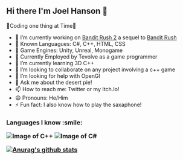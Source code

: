 ## Hi there I'm Joel Hanson 👋

🐲Coding one thing at Time🦄

- 🔭 I’m currently working on [Bandit Rush 2](https://github.com/Squizyton/Bandit-Rush-2) a sequel to [Bandit Rush](https://squizy.itch.io/bandit-rush)
- 🐼 Known Languagues: C#, C++, HTML, CSS
- 🍂 Game Engines: Unity, Unreal, Monogame
- 🍎 Currently Employed by Tevolve as a game programmer
- 🌱 I’m currently learning 3D C++
- 👯 I’m looking to collaborate on any project involving a c++ game
- 🤔 I’m looking for help with OpenGl
- 💬 Ask me about the desert pie!
- 📫 How to reach me: Twitter or my Itch.Io!
- 😄 Pronouns: He/Him
- ⚡ Fun fact: I also know how to play the saxaphone!



<h3>Languages I know :smile:

![Image of C++](https://i.imgur.com/qqXarjr.png) ![Image of C#](https://i.imgur.com/etGxLZ3.png)

[![Anurag's github stats](https://github-readme-stats.vercel.app/api?username=squizyton)](https://github.com/anuraghazra/github-readme-stats)
